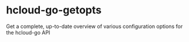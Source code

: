 # hcloud-go-getopts
Get a complete, up-to-date overview of various configuration options for the hcloud-go API
